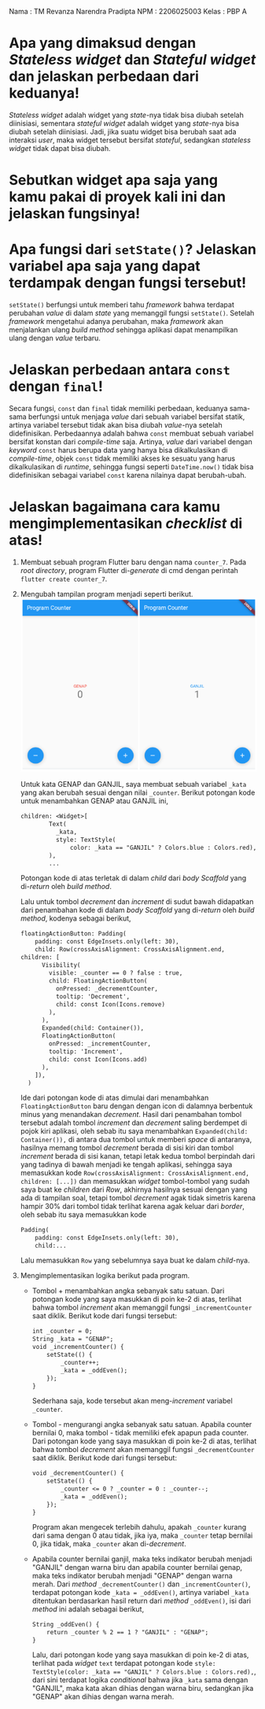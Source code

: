 Nama    : TM Revanza Narendra Pradipta
NPM     : 2206025003
Kelas   : PBP A

# Apa yang dimaksud dengan *Stateless widget* dan *Stateful widget* dan jelaskan perbedaan dari keduanya!
*Stateless widget* adalah widget yang *state*-nya tidak bisa diubah setelah diinisiasi, sementara *stateful widget* adalah widget yang *state*-nya bisa diubah setelah diinisiasi. Jadi, jika suatu widget bisa berubah saat ada interaksi *user*, maka widget tersebut bersifat *stateful*, sedangkan *stateless widget* tidak dapat bisa diubah.

# Sebutkan widget apa saja yang kamu pakai di proyek kali ini dan jelaskan fungsinya!

# Apa fungsi dari `setState()`? Jelaskan variabel apa saja yang dapat terdampak dengan fungsi tersebut!
`setState()` berfungsi untuk memberi tahu *framework* bahwa terdapat perubahan *value* di dalam *state* yang memanggil fungsi `setState()`. Setelah *framework* mengetahui adanya perubahan, maka *framework* akan menjalankan ulang *build method* sehingga aplikasi dapat menampilkan ulang dengan *value* terbaru.

# Jelaskan perbedaan antara `const` dengan `final`!
Secara fungsi, `const` dan `final` tidak memiliki perbedaan, keduanya sama-sama berfungsi untuk menjaga *value* dari sebuah variabel bersifat statik, artinya variabel tersebut tidak akan bisa diubah *value*-nya setelah didefinisikan. Perbedaannya adalah bahwa `const` membuat sebuah variabel bersifat konstan dari *compile-time* saja. Artinya, *value* dari variabel dengan *keyword* `const` harus berupa data yang hanya bisa dikalkulasikan di *compile-time*, objek `const` tidak memiliki akses ke sesuatu yang harus dikalkulasikan di *runtime*, sehingga fungsi seperti `DateTime.now()` tidak bisa didefinisikan sebagai variabel `const` karena nilainya dapat berubah-ubah.

# Jelaskan bagaimana cara kamu mengimplementasikan *checklist* di atas!

1. Membuat sebuah program Flutter baru dengan nama `counter_7`.
    Pada *root directory*, program Flutter di-*generate* di cmd dengan perintah `flutter create counter_7`.

2. Mengubah tampilan program menjadi seperti berikut.
    <img src="tampilanTugas7PBP.png">

    Untuk kata GENAP dan GANJIL, saya membuat sebuah variabel `_kata` yang akan berubah sesuai dengan nilai `_counter`. Berikut potongan kode untuk menambahkan GENAP atau GANJIL ini,
    ```
    children: <Widget>[
            Text(
              _kata,
              style: TextStyle(
                  color: _kata == "GANJIL" ? Colors.blue : Colors.red),
            ),
            ...
    ```
    Potongan kode di atas terletak di dalam *child* dari *body Scaffold* yang di-*return* oleh *build method*.

    Lalu untuk tombol *decrement* dan *increment* di sudut bawah didapatkan dari penambahan kode di dalam *body Scaffold* yang di-*return* oleh *build method*, kodenya sebagai berikut,
    ```
    floatingActionButton: Padding(
        padding: const EdgeInsets.only(left: 30),
        child: Row(crossAxisAlignment: CrossAxisAlignment.end, children: [
          Visibility(
            visible: _counter == 0 ? false : true,
            child: FloatingActionButton(
              onPressed: _decrementCounter,
              tooltip: 'Decrement',
              child: const Icon(Icons.remove)
            ),
          ),
          Expanded(child: Container()),
          FloatingActionButton(
            onPressed: _incrementCounter,
            tooltip: 'Increment',
            child: const Icon(Icons.add)
          ),
        ]),
      )
    ```
    Ide dari potongan kode di atas dimulai dari menambahkan `FloatingActionButton` baru dengan dengan icon di dalamnya berbentuk minus yang menandakan *decrement*. Hasil dari penambahan tombol tersebut adalah tombol *increment* dan *decrement* saling berdempet di pojok kiri aplikasi, oleh sebab itu saya menambahkan ```Expanded(child: Container()),``` di antara dua tombol untuk memberi *space* di antaranya, hasilnya memang tombol *decrement* berada di sisi kiri dan tombol *increment* berada di sisi kanan, tetapi letak kedua tombol berpindah dari yang tadinya di bawah menjadi ke tengah aplikasi, sehingga saya memasukkan kode ```Row(crossAxisAlignment: CrossAxisAlignment.end, children: [...])``` dan memasukkan *widget* tombol-tombol yang sudah saya buat ke *children* dari *Row*, akhirnya hasilnya sesuai dengan yang ada di tampilan soal, tetapi tombol *decrement* agak tidak simetris karena hampir 30% dari tombol tidak terlihat karena agak keluar dari *border*, oleh sebab itu saya memasukkan kode 
    ```
    Padding(
        padding: const EdgeInsets.only(left: 30),
        child:...
    ```
    Lalu memasukkan `Row` yang sebelumnya saya buat ke dalam *child*-nya.
    
3. Mengimplementasikan logika berikut pada program.
    - Tombol + menambahkan angka sebanyak satu satuan.
        Dari potongan kode yang saya masukkan di poin ke-2 di atas, terlihat bahwa tombol *increment* akan memanggil fungsi `_incrementCounter` saat diklik. Berikut kode dari fungsi tersebut:
        ```
        int _counter = 0;
        String _kata = "GENAP";
        void _incrementCounter() {
            setState(() {
                _counter++;
                _kata = _oddEven();
            });
        }
        ```
        Sederhana saja, kode tersebut akan meng-*increment* variabel `_counter`.

    - Tombol - mengurangi angka sebanyak satu satuan. Apabila counter bernilai 0, maka tombol - tidak memiliki efek apapun pada counter.
        Dari potongan kode yang saya masukkan di poin ke-2 di atas, terlihat bahwa tombol *decrement* akan memanggil fungsi `_decrementCounter` saat diklik. Berikut kode dari fungsi tersebut:
        ```
        void _decrementCounter() {
            setState(() {
                _counter <= 0 ? _counter = 0 : _counter--;
                _kata = _oddEven();
            });
        }
        ```
        Program akan mengecek terlebih dahulu, apakah `_counter` kurang dari sama dengan 0 atau tidak, jika iya, maka `_counter` tetap bernilai 0, jika tidak, maka `_counter` akan di-*decrement*.
    
    - Apabila counter bernilai ganjil, maka teks indikator berubah menjadi "GANJIL" dengan warna biru dan apabila counter bernilai genap, maka teks indikator berubah menjadi "GENAP" dengan warna merah.
        Dari *method* `_decrementCounter()` dan `_incrementCounter()`, terdapat potongan kode `_kata = _oddEven()`, artinya variabel `_kata` ditentukan berdasarkan hasil return dari *method* `_oddEven()`, isi dari *method* ini adalah sebagai berikut,
        ```
        String _oddEven() {
            return _counter % 2 == 1 ? "GANJIL" : "GENAP";
        }
        ```
        Lalu, dari potongan kode yang saya masukkan di poin ke-2 di atas, terlihat pada *widget* `text` terdapat potongan kode ```style: TextStyle(color: _kata == "GANJIL" ? Colors.blue : Colors.red),```, dari sini terdapat logika *conditional* bahwa jika `_kata` sama dengan "GANJIL", maka kata akan dihias dengan warna biru, sedangkan jika "GENAP" akan dihias dengan warna merah.